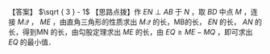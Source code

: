 【答案】 $\sqrt { 3 } - 1$
【思路点拨】作 $E N \perp A B$ 于 $N$ ，取 $B D$ 中点 $M$ ，连接 $M \mathcal { Q }$ ， $M E$ ，由直角三角形的性质求出 $M \mathcal { Q }$ 的长，MB的长， $E N$ 的长， $A N$ 的长，得到MN 的长，由勾股定理求出 $M E$ 的长，由 $E Q \ge M E - M Q$ ，即可求出 $E Q$ 的最小值．
